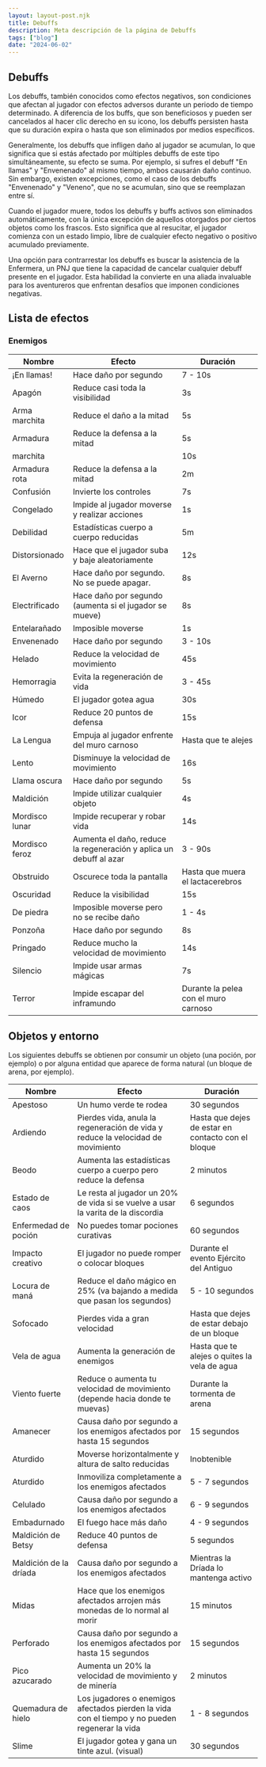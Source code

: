 ```yaml
---
layout: layout-post.njk
title: Debuffs
description: Meta descripción de la página de Debuffs
tags: ["blog"]
date: "2024-06-02"
---
```


## Debuffs

Los debuffs, también conocidos como efectos negativos, son condiciones que afectan al jugador con efectos adversos durante un periodo de tiempo determinado. A diferencia de los buffs, que son beneficiosos y pueden ser cancelados al hacer clic derecho en su icono, los debuffs persisten hasta que su duración expira o hasta que son eliminados por medios específicos.

Generalmente, los debuffs que infligen daño al jugador se acumulan, lo que significa que si estás afectado por múltiples debuffs de este tipo simultáneamente, su efecto se suma. Por ejemplo, si sufres el debuff "En llamas" y "Envenenado" al mismo tiempo, ambos causarán daño continuo. Sin embargo, existen excepciones, como el caso de los debuffs "Envenenado" y "Veneno", que no se acumulan, sino que se reemplazan entre sí.

Cuando el jugador muere, todos los debuffs y buffs activos son eliminados automáticamente, con la única excepción de aquellos otorgados por ciertos objetos como los frascos. Esto significa que al resucitar, el jugador comienza con un estado limpio, libre de cualquier efecto negativo o positivo acumulado previamente.

Una opción para contrarrestar los debuffs es buscar la asistencia de la Enfermera, un PNJ que tiene la capacidad de cancelar cualquier debuff presente en el jugador. Esta habilidad la convierte en una aliada invaluable para los aventureros que enfrentan desafíos que imponen condiciones negativas.

## Lista de efectos

### Enemigos

| Nombre          | Efecto                                     | Duración        |
|-----------------|--------------------------------------------|-----------------|
| ¡En llamas!     | Hace daño por segundo                      | 7 - 10s         |
| Apagón          | Reduce casi toda la visibilidad            | 3s              |
| Arma marchita   | Reduce el daño a la mitad                  | 5s              |
| Armadura       | Reduce la defensa a la mitad               | 5s             |
| marchita        |                                            | 10s             |
| Armadura rota   | Reduce la defensa a la mitad               | 2m             |
| Confusión       | Invierte los controles                     | 7s              |
| Congelado       | Impide al jugador moverse y realizar acciones    | 1s              |
| Debilidad       | Estadísticas cuerpo a cuerpo reducidas     | 5m             |
| Distorsionado   | Hace que el jugador suba y baje aleatoriamente| 12s             |
| El Averno      | Hace daño por segundo. No se puede apagar.| 8s              |
| Electrificado  | Hace daño por segundo (aumenta si el jugador se mueve)| 8s              |
| Entelarañado   | Imposible moverse                          | 1s              |
| Envenenado     | Hace daño por segundo                      | 3 - 10s         |
| Helado         | Reduce la velocidad de movimiento          | 45s             |
| Hemorragia     | Evita la regeneración de vida              | 3 - 45s         |
| Húmedo         | El jugador gotea agua                     | 30s             |
| Icor            | Reduce 20 puntos de defensa                | 15s             |
| La Lengua       | Empuja al jugador enfrente del muro carnoso| Hasta que te alejes|
| Lento           | Disminuye la velocidad de movimiento       | 16s             |
| Llama oscura    | Hace daño por segundo                      | 5s              |
| Maldición       | Impide utilizar cualquier objeto           | 4s              |
| Mordisco lunar  | Impide recuperar y robar vida             | 14s             |
| Mordisco feroz  | Aumenta el daño, reduce la regeneración y aplica un debuff al azar | 3 - 90s         |
| Obstruido       | Oscurece toda la pantalla                 | Hasta que muera el lactacerebros |
| Oscuridad       | Reduce la visibilidad                     | 15s             |
| De piedra       | Imposible moverse pero no se recibe daño  | 1 - 4s          |
| Ponzoña         | Hace daño por segundo                      | 8s              |
| Pringado        | Reduce mucho la velocidad de movimiento    | 14s             |
| Silencio        | Impide usar armas mágicas                  | 7s              |
| Terror          | Impide escapar del inframundo             | Durante la pelea con el muro carnoso|

## Objetos y entorno

Los siguientes debuffs se obtienen por consumir un objeto (una poción, por ejemplo) o por alguna entidad que aparece de forma natural (un bloque de arena, por ejemplo).

| Nombre                | Efecto                                                                      | Duración         |
|-----------------------|-----------------------------------------------------------------------------|------------------|
| Apestoso              | Un humo verde te rodea                                                     | 30 segundos      |
| Ardiendo              | Pierdes vida, anula la regeneración de vida y reduce la velocidad de movimiento | Hasta que dejes de estar en contacto con el bloque |
| Beodo                 | Aumenta las estadísticas cuerpo a cuerpo pero reduce la defensa             | 2 minutos       |
| Estado de caos        | Le resta al jugador un 20% de vida si se vuelve a usar la varita de la discordia | 6 segundos      |
| Enfermedad de poción | No puedes tomar pociones curativas                                         | 60 segundos     |
| Impacto creativo      | El jugador no puede romper o colocar bloques                               | Durante el evento Ejército del Antiguo |
| Locura de maná        | Reduce el daño mágico en 25% (va bajando a medida que pasan los segundos)   | 5 - 10 segundos |
| Sofocado              | Pierdes vida a gran velocidad                                               | Hasta que dejes de estar debajo de un bloque |
| Vela de agua          | Aumenta la generación de enemigos                                           | Hasta que te alejes o quites la vela de agua |
| Viento fuerte         | Reduce o aumenta tu velocidad de movimiento (depende hacia donde te muevas) | Durante la tormenta de arena |
| Amanecer              | Causa daño por segundo a los enemigos afectados por hasta 15 segundos       | 15 segundos      |
| Aturdido              | Moverse horizontalmente y altura de salto reducidas                         | Inobtenible |
| Aturdido              | Inmoviliza completamente a los enemigos afectados                          | 5 - 7 segundos  |
| Celulado              | Causa daño por segundo a los enemigos afectados                             | 6 - 9 segundos  |
| Embadurnado           | El fuego hace más daño                                                     | 4 - 9 segundos  |
| Maldición de Betsy    | Reduce 40 puntos de defensa                                                 | 5 segundos      |
| Maldición de la dríada| Causa daño por segundo a los enemigos afectados                            | Mientras la Dríada lo mantenga activo |
| Midas                 | Hace que los enemigos afectados arrojen más monedas de lo normal al morir   | 15 minutos      |
| Perforado             | Causa daño por segundo a los enemigos afectados por hasta 15 segundos       | 15 segundos     |
| Pico azucarado        | Aumenta un 20% la velocidad de movimiento y de minería                     | 2 minutos       |
| Quemadura de hielo    | Los jugadores o enemigos afectados pierden la vida con el tiempo y no pueden regenerar la vida | 1 - 8 segundos |
| Slime                 | El jugador gotea y gana un tinte azul. (visual)                            | 30 segundos      |
